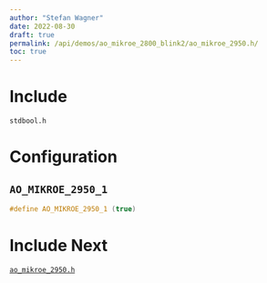 ```yaml
---
author: "Stefan Wagner"
date: 2022-08-30
draft: true
permalink: /api/demos/ao_mikroe_2800_blink2/ao_mikroe_2950.h/
toc: true
---
```


# Include

`stdbool.h`

# Configuration

## `AO_MIKROE_2950_1`

```c
#define AO_MIKROE_2950_1 (true)
```

# Include Next

[`ao_mikroe_2950.h`](../ao_mikroe_2800/ao_mikroe_2950.h.md)
